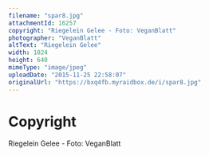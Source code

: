 ```yaml
---
filename: "spar8.jpg"
attachmentId: 16257
copyright: "Riegelein Gelee - Foto: VeganBlatt"
photographer: "VeganBlatt"
altText: "Riegelein Gelee"
width: 1024
height: 640
mimeType: "image/jpeg"
uploadDate: "2015-11-25 22:58:07"
originalUrl: "https://bxq4fb.myraidbox.de/i/spar8.jpg"
---
```


# Copyright

Riegelein Gelee - Foto: VeganBlatt
